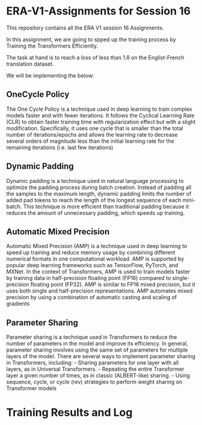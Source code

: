 # ERA-V1-Assignments for Session 16
This repository contains all the ERA V1 session 16 Assignments.

In this assignment, we are going to spped up the training process by Training the Transformers Efficiently.

The task at hand is to reach a loss of less than 1.8 on the Englist-French translation dataset.

We will be implementing the below:

## OneCycle Policy
The One Cycle Policy is a technique used in deep learning to train complex models faster and with fewer iterations. It follows the Cyclical Learning Rate (CLR) to obtain faster training time with regularization effect but with a slight modification. Specifically, it uses one cycle that is smaller than the total number of iterations/epochs and allows the learning rate to decrease several orders of magnitude less than the initial learning rate for the remaining iterations (i.e. last few iterations)


## Dynamic Padding
Dynamic padding is a technique used in natural language processing to optimize the padding process during batch creation. Instead of padding all the samples to the maximum length, dynamic padding limits the number of added pad tokens to reach the length of the longest sequence of each mini-batch. This technique is more efficient than traditional padding because it reduces the amount of unnecessary padding, which speeds up training. 


## Automatic Mixed Precision
Automatic Mixed Precision (AMP) is a technique used in deep learning to speed up training and reduce memory usage by combining different numerical formats in one computational workload. AMP is supported by popular deep learning frameworks such as TensorFlow, PyTorch, and MXNet. In the context of Transformers, AMP is used to train models faster by training data in half-precision floating point (FP16) compared to single-precision floating point (FP32). AMP is similar to FP16 mixed precision, but it uses both single and half-precision representations. AMP automates mixed precision by using a combination of automatic casting and scaling of gradients


## Parameter Sharing
Parameter sharing is a technique used in Transformers to reduce the number of parameters in the model and improve its efficiency. In general, parameter sharing involves using the same set of parameters for multiple layers of the model. There are several ways to implement parameter sharing in Transformers, including:
    - Sharing parameters for one layer with all layers, as in Universal Transformers.
    - Repeating the entire Transformer layer a given number of times, as in classic (ALBERT-like) sharing.
    - Using sequence, cycle, or cycle (rev) strategies to perform weight sharing on Transformer models

# Training Results and Log




